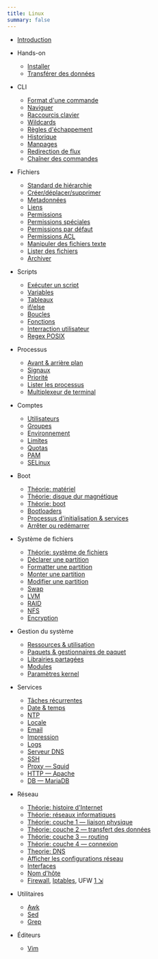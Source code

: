 ```yaml
---
title: Linux
summary: false
---
```


[intro]: !linux/intro.md
[command]: !linux/cli-command.md
[navigate]: !linux/cli-navigate.md
[shortcuts]: !linux/bash-shortcuts.md
[wildcard]: !linux/bash-wildcard.md
[escape]: !linux/bash-escape.md
[history]: !linux/bash-history.md
[variable]: !linux/bash-variable.md
[var-array]: !linux/bash-variable-array.md
[manpages]: !linux/manpages.md
[redirect]: !linux/cli-redirection.md
[chaining]: !linux/cli-chaining.md

[fhs]: !linux/fhs.md
[file-create]: !linux/file-create.md
[file-metadata]: !linux/file-metadata.md
[link]: !linux/file-link.md
[permissions]: !linux/file-permissions.md
[permissions-specials]: !linux/file-permissions-specials.md
[permissions-default]: !linux/file-permissions-default.md
[permissions-acl]: !linux/file-permissions-acl.md
[text-utils]: !linux/file-text-utils.md
[file-list]: !linux/file-list-utils.md
[archive]: !linux/file-archive.md

[script]: !linux/bash-script.md
[flow-control]: !linux/bash-flow-control.md
[flow-loop]: !linux/bash-loops.md
[flow-function]: !linux/bash-function.md
[flow-user]: !linux/bash-user-interraction.md
[process-nice]: !linux/process-nice.md
[process-signal]: !linux/process-signal.md
[process-list]: !linux/process-list.md
[process-jobs]: !linux/process-jobs.md
[multiplexer]: !linux/multiplexer.md

[regex-posix]: !linux/regex-posix.md
[linux-install]: !linux/linux-install.md
[linux-transfert]: !linux/linux-transfert.md
[awk]: !linux/utility-awk.md
[sed]: !linux/utility-sed.md
[grep]: !linux/utility-grep.md
[vim]: !linux/utility-vim.md
[iptables]: !linux/iptables.md

[hardware-overview]: !linux/hardware-overview.md
[hardware-disc]: !linux/hardware-disc.md
[hardware-boot]: !linux/hardware-boot.md
[boot-bootloader]: !linux/boot-bootloader.md
[boot-init]: !linux/boot-init.md
[boot-reboot]: !linux/boot-reboot.md
[filesystem-overview]: !linux/filesystem-overview.md
[filesystem-create]: !linux/filesystem-create.md
[filesystem-format]: !linux/filesystem-format.md
[filesystem-mount]: !linux/filesystem-mount.md
[filesystem-tuning]: !linux/filesystem-tuning.md
[filesystem-swap]: !linux/filesystem-swap.md
[filesystem-lvm]: !linux/filesystem-lvm.md
[filesystem-raid]: !linux/filesystem-raid.md

[system-specs]: !linux/system-specs.md
[system-packages]: !linux/packages.md
[network-history]: !linux/network-history.md
[network-intro]: !linux/network-intro.md
[network-layer1-physical]: !linux/network-layer1-physical.md
[network-layer2-mac]: !linux/network-layer2-mac.md
[network-layer3-ip]: !linux/network-layer3-ip.md
[network-nic]: !linux/network-nic.md
[network-hostname]: !linux/network-hostname.md

[accounts-user]: !linux/accounts-user.md
[accounts-group]: !linux/accounts-group.md
[accounts-limits]: !linux/accounts-limits.md
[accounts-quota]: !linux/accounts-quota.md
[accounts-pam]: !linux/accounts-pam.md
[selinux]: !linux/lsm-selinux.md

[scheduled-jobs]: !linux/service-scheduled-jobs.md
[time]: !linux/service-time.md
[ntp]: !linux/service-ntp.md
[locale]: !linux/service-locale.md
[email]: !linux/service-email.md
[print]: !linux/service-print.md
[logging]: !linux/service-logging.md

* [Introduction][intro]

* Hands-on
  * [Installer][linux-install]
  * [Transférer des données][linux-transfert]

* CLI
  - [Format d'une commande][command]
  - [Naviguer][navigate]
  - [Raccourcis clavier][shortcuts]
  - [Wildcards][wildcard]
  - [Règles d'échappement][escape]
  - [Historique][history]
  - [Manpages][manpages]
  - [Redirection de flux][redirect]
  - [Chaîner des commandes][chaining]

* Fichiers
  - [Standard de hiérarchie][fhs]
  - [Créer/déplacer/supprimer][file-create]
  - [Metadonnées][file-metadata]
  - [Liens][link]
  - [Permissions][permissions]
  - [Permissions spéciales][permissions-specials]
  - [Permissions par défaut][permissions-default]
  - [Permissions ACL][permissions-acl]
  - [Manipuler des fichiers texte][text-utils]
  - [Lister des fichiers][file-list]
  - [Archiver][archive]

* Scripts
  - [Exécuter un script][script]
  - [Variables][variable]
  - [Tableaux][var-array]
  - [if/else][flow-control]
  - [Boucles][flow-loop]
  - [Fonctions][flow-function]
  - [Interraction utilisateur][flow-user]
  - [Regex POSIX][regex-posix]

* Processus
  - [Avant & arrière plan][process-jobs]
  - [Signaux][process-signal]
  - [Priorité][process-nice]
  - [Lister les processus][process-list]
  - [Multiplexeur de terminal][multiplexer]

* Comptes
  - [Utilisateurs][accounts-user]
  - [Groupes][accounts-group]
  - [Environnement](!linux/env.md)
  - [Limites][accounts-limits]
  - [Quotas][accounts-quota]
  - [PAM][accounts-pam]
  - [SELinux][selinux]

* Boot
  - [Théorie: matériel][hardware-overview]
  - [Théorie: disque dur magnétique][hardware-disc]
  - [Théorie: boot][hardware-boot]
  - [Bootloaders][boot-bootloader]
  - [Processus d'initialisation & services][boot-init]
  - [Arrêter ou redémarrer][boot-reboot]

* Système de fichiers
  - [Théorie: système de fichiers][filesystem-overview]
  - [Déclarer une partition][filesystem-create]
  - [Formatter une partition][filesystem-format]
  - [Monter une partition][filesystem-mount]
  - [Modifier une partition][filesystem-tuning]
  - [Swap][filesystem-swap]
  - [LVM][filesystem-lvm]
  - [RAID][filesystem-raid]
  - [NFS](!linux/filesystem-nfs.md)
  - [Encryption](!linux/filesystem-crypt.md)

* Gestion du système
  - [Ressources & utilisation][system-specs]
  - [Paquets & gestionnaires de paquet][system-packages]
  - [Librairies partagées](!linux/libraries.md)
  - [Modules](!linux/kernel-modules.md)
  - [Paramètres kernel](!linux/kernel-parameters.md)

* Services
  - [Tâches récurrentes][scheduled-jobs]
  - [Date & temps][time]
  - [NTP][ntp]
  - [Locale][locale]
  - [Email][email]
  - [Impression][print]
  - [Logs][logging]

  <!-- -->

  - [Serveur DNS](!linux/service-dns.md)
  - [SSH](!linux/service-ssh.md)
  - [Proxy — Squid](!linux/service-squid.md)
  - [HTTP — Apache](!linux/service-apache.md)
  - [DB — MariaDB](!linux/service-mariadb.md)

* Réseau
  - [Théorie: histoire d'Internet][network-history]
  - [Théorie: réseaux informatiques][network-intro]
  - [Théorie: couche 1 — liaison physique][network-layer1-physical]
  - [Théorie: couche 2 — transfert des données][network-layer2-mac]
  - [Théorie: couche 3 — routing][network-layer3-ip]
  - [Théorie: couche 4 — connexion](!linux/network-layer4-tcp.md)
  - [Theorie: DNS](!linux/dns.md)

  <!-- -->

  - [Afficher les configurations réseau](!linux/network-quick.md)
  - [Interfaces][network-nic]
  - [Nom d'hôte][network-hostname]
  - [Firewall](!linux/network-firewall-cmd.cmd), [Iptables][iptables], UFW [1 &#x21F2;](https://www.digitalocean.com/community/tutorials/how-to-set-up-a-firewall-with-ufw-on-debian-9)

* Utilitaires
  - [Awk][awk]
  - [Sed][sed]
  - [Grep][grep]

* Éditeurs
  - [Vim][vim]
